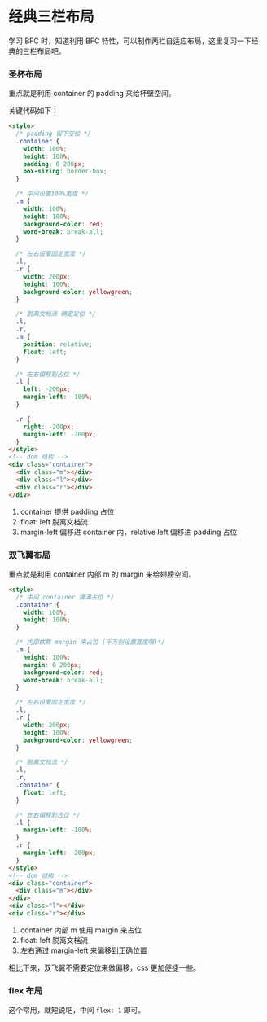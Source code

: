 # 经典三栏布局


学习 BFC 时，知道利用 BFC 特性，可以制作两栏自适应布局，这里复习一下经典的三栏布局吧。

### 圣杯布局

重点就是利用 container 的 padding 来给杯壁空间。

关键代码如下：

```html
<style>
  /* padding 留下空位 */
  .container {
    width: 100%;
    height: 100%;
    padding: 0 200px;
    box-sizing: border-box;
  }

  /* 中间设置100%宽度 */
  .m {
    width: 100%;
    height: 100%;
    background-color: red;
    word-break: break-all;
  }

  /* 左右设置固定宽度 */
  .l,
  .r {
    width: 200px;
    height: 100%;
    background-color: yellowgreen;
  }

  /* 脱离文档流 确定定位 */
  .l,
  .r,
  .m {
    position: relative;
    float: left;
  }

  /* 左右偏移到占位 */
  .l {
    left: -200px;
    margin-left: -100%;
  }

  .r {
    right: -200px;
    margin-left: -200px;
  }
</style>
<!-- dom 结构 -->
<div class="container">
  <div class="m"></div>
  <div class="l"></div>
  <div class="r"></div>
</div>
```

1. container 提供 padding 占位
2. float: left 脱离文档流
3. margin-left 偏移进 container 内，relative left 偏移进 padding 占位

### 双飞翼布局

重点就是利用 container 内部 m 的 margin 来给翅膀空间。

```html
<style>
  /* 中间 container 撑满占位 */
  .container {
    width: 100%;
    height: 100%;
  }

  /* 内部依靠 margin 来占位 (千万别设置宽度哦)*/
  .m {
    height: 100%;
    margin: 0 200px;
    background-color: red;
    word-break: break-all;
  }

  /* 左右设置固定宽度 */
  .l,
  .r {
    width: 200px;
    height: 100%;
    background-color: yellowgreen;
  }

  /* 脱离文档流 */
  .l,
  .r,
  .container {
    float: left;
  }

  /* 左右偏移到占位 */
  .l {
    margin-left: -100%;
  }
  .r {
    margin-left: -200px;
  }
</style>
<!-- dom 结构 -->
<div class="container">
  <div class="m"></div>
</div>
<div class="l"></div>
<div class="r"></div>
```

1. container 内部 m 使用 margin 来占位
2. float: left 脱离文档流
3. 左右通过 margin-left 来偏移到正确位置

相比下来，双飞翼不需要定位来做偏移，css 更加便捷一些。

### flex 布局

这个常用，就短说吧，中间 `flex: 1` 即可。

